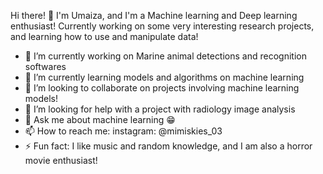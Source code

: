 Hi there! 👋
I'm Umaiza, and I'm a Machine learning and Deep learning enthusiast! Currently working on some very interesting research projects, and learning how to use and manipulate data!

- 🔭 I’m currently working on Marine animal detections and recognition softwares
- 🌱 I’m currently learning models and algorithms on machine learning
- 👯 I’m looking to collaborate on projects involving machine learning models!
- 🤔 I’m looking for help with a project with radiology image analysis
- 💬 Ask me about machine learning 😁
- 📫 How to reach me: instagram: @mimiskies_03
- ⚡ Fun fact: I like music and random knowledge, and I am also a horror movie enthusiast!
